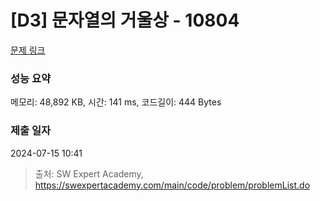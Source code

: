 # [D3] 문자열의 거울상 - 10804 

[문제 링크](https://swexpertacademy.com/main/code/problem/problemDetail.do?contestProbId=AXTC0x16D8EDFASe) 

### 성능 요약

메모리: 48,892 KB, 시간: 141 ms, 코드길이: 444 Bytes

### 제출 일자

2024-07-15 10:41



> 출처: SW Expert Academy, https://swexpertacademy.com/main/code/problem/problemList.do